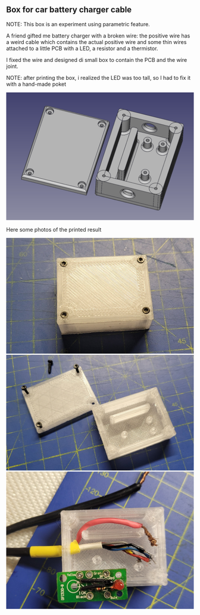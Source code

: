Box for car battery charger cable
---------------------------------

NOTE: This box is an experiment using parametric feature.

A friend gifted me battery charger with a broken wire: the positive wire has a weird cable which contains the actual positive wire and some thin wires attached to a little PCB with a LED, a resistor and a thermistor.

I fixed the wire and designed di small box to contain the PCB and the wire joint.

NOTE: after printing the box, i realized the LED was too tall, so I had to fix it with a hand-made poket

![image](image.png)

Here some photos of the printed result

![image](closed.jpg)
![image](parts.jpg)
![image](cable.jpg)
